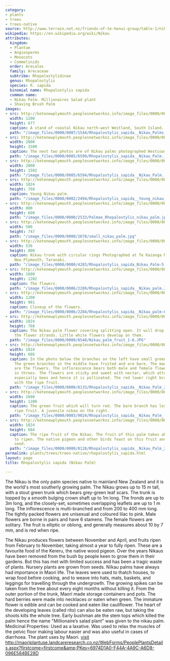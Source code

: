 ```yaml
---
category:
- plants
- trees
- trees-native
source: http://www.terrain.net.nz/friends-of-te-henui-group/table-1/nikau-palm.html
wikipedia: https://en.wikipedia.org/wiki/Nikau
attributes:
  kingdom:
  - Plantae
  - Angiosperms
  - Monocots
  - Commelinids
  order: Arecales
  family: Arecaceae
  subtribe: Rhopalostylidinae
  genus: Rhopalostylis
  species: R. sapida
  binomial name: Rhopalostylis sapida
  common name:
  - Nikau Palm. Millionaires Salad plant
  - Shaving Brush Palm
images:
- src: http://ketenewplymouth.peoplesnetworknz.info/image_files/0000/0007/1544/Rhopalostylis_sapida__Nikau_Palms_.JPG
  width: 1200
  height: 677
  caption: A stand of coastal Nikau north-west Westland, South Island.
  path: "/image_files/0000/0007/1544/Rhopalostylis_sapida__Nikau_Palms_.JPG"
- src: http://ketenewplymouth.peoplesnetworknz.info/image_files/0000/0005/6599/Rhopalostylis_sapida__Nikau_Palm._.JPG
  width: 2000
  height: 1500
  caption: The next two photos are of Nikau palms photographed Westcoast, South Island.
  path: "/image_files/0000/0005/6599/Rhopalostylis_sapida__Nikau_Palm._.JPG"
- src: http://ketenewplymouth.peoplesnetworknz.info/image_files/0000/0005/6594/Rhopalostylis_sapida__Nikau_Palm._-001.JPG
  width: 2000
  height: 1502
  path: "/image_files/0000/0005/6594/Rhopalostylis_sapida__Nikau_Palm._-001.JPG"
- src: http://ketenewplymouth.peoplesnetworknz.info/image_files/0000/0002/2494/Rhopalostylis_sapida__Young_nikau_palm-2.JPG
  width: 1024
  height: 768
  caption: Young Nikau palm.
  path: "/image_files/0000/0002/2494/Rhopalostylis_sapida__Young_nikau_palm-2.JPG"
- src: http://ketenewplymouth.peoplesnetworknz.info/image_files/0000/0000/2533/Palmae_Rhopalostylis_nikau_palm.jpg
  width: 800
  height: 600
  path: "/image_files/0000/0000/2533/Palmae_Rhopalostylis_nikau_palm.jpg"
- src: http://ketenewplymouth.peoplesnetworknz.info/image_files/0000/0000/2678/small_nikau_palm.jpg
  width: 500
  height: 747
  path: "/image_files/0000/0000/2678/small_nikau_palm.jpg"
- src: http://ketenewplymouth.peoplesnetworknz.info/image_files/0000/0000/4283/Rhopalostylis_sapida_Nikau_Palm-5.JPG
  width: 536
  height: 800
  caption: Nikau trunk with circular rings Photographed at Te Kaianga Marire Gardens,
    New Plymouth, Taranaki.
  path: "/image_files/0000/0000/4283/Rhopalostylis_sapida_Nikau_Palm-5.JPG"
- src: http://ketenewplymouth.peoplesnetworknz.info/image_files/0000/0006/2289/Rhopalostylis_sapida__Nikau_palm.JPG
  width: 1600
  height: 1202
  caption: The flowers.
  path: "/image_files/0000/0006/2289/Rhopalostylis_sapida__Nikau_palm.JPG"
- src: http://ketenewplymouth.peoplesnetworknz.info/image_files/0000/0006/2284/Rhopalostylis_sapida__Nikau_palm-002.JPG
  width: 1200
  height: 901
  caption: Closeup of the flowers.
  path: "/image_files/0000/0006/2284/Rhopalostylis_sapida__Nikau_palm-002.JPG"
- src: http://ketenewplymouth.peoplesnetworknz.info/image_files/0000/0000/8548/Nikau_palm_fruit_1-6.JPG
  width: 1024
  height: 768
  caption: The Nikau palm flower covering splitting open. It will drop off leaving
    the flower strands. Little white flowers develop on them.
  path: "/image_files/0000/0000/8548/Nikau_palm_fruit_1-6.JPG"
- src: http://ketenewplymouth.peoplesnetworknz.info/image_files/0000/0000/8133/Rhopalostylis_sapida__Nikau_Palm_2-7.JPG
  width: 1024
  height: 686
  caption: In the photo below the branches on the left have small green fruit developing.
    The green branches in the middle have fruited and are bare. The mauve branches
    are the flowers. The inflorescence bears both male and female flowers arranged
    in threes. The flowers are sticky and sweet with nectar, which attracts insects,
    especially bees and hence it is pollinated. The red lower right branches are covered
    with the ripe fruit.
  path: "/image_files/0000/0000/8133/Rhopalostylis_sapida__Nikau_Palm_2-7.JPG"
- src: http://ketenewplymouth.peoplesnetworknz.info/image_files/0000/0003/9024/Rhopalostylis_sapida__Nikau_Palm_-001.JPG
  width: 1600
  height: 1200
  caption: The green fruit which will turn red. The bare branch has lost last years
    ripe fruit. A juvenile nikau on the right.
  path: "/image_files/0000/0003/9024/Rhopalostylis_sapida__Nikau_Palm_-001.JPG"
- src: http://ketenewplymouth.peoplesnetworknz.info/image_files/0000/0000/8128/Rhopalostylis_sapida__Nikau_Palm_2-5.JPG
  width: 1024
  height: 684
  caption: The ripe fruit of the Nikau. The fruit of this palm takes about 1 year
    to ripen. The native pigeon and other birds feast on this fruit and disperse the
    seed.
  path: "/image_files/0000/0000/8128/Rhopalostylis_sapida__Nikau_Palm_2-5.JPG"
permalink: plants/trees/trees-native/rhopalostylis_sapida.html
layout: page
title: Rhopalostylis sapida (Nikau Palm)

---
```

The Nikau is the only palm species native to mainland New Zealand and it is the world's most southerly growing palm. The Nikau grows up to 15 m tall, with a stout green trunk which bears grey-green leaf scars. The trunk is topped by a smooth bulging crown shaft up to 1m long. The fronds are up to 3m long, and the closely-set, sometimes overlapping leaflets are up to 1 m long. The inflorescence is multi-branched and from 200 to 400 mm long. The tightly packed flowers are unisexual and coloured lilac to pink. Male flowers are borne in pairs and have 6 stamens. The female flowers are solitary. The fruit is elliptic or oblong, and generally measures about 10 by 7 mm, and is red when ripe.

The Nikau produces flowers between November and April, and fruits ripen from February to November, taking almost a year to fully ripen. These are a favourite food of the Kereru, the native wood pigeon. Over the years Nikaus have been removed from the bush by people keen to grow them in their gardens. But this has met with limited success and has been a tragic waste of plants. Nursery plants are grown from seeds.
Nïkau palms have always had importance in Maori life. The leaves were used to thatch houses, to wrap food before cooking, and to weave into hats, mats, baskets, and leggings for travelling through the undergrowth. The growing spikes can be taken from the tree about every eight months without killing it. From the outer portion of the trunk, Maori made storage containers and pots. The hard berries were made into necklaces or eaten when green. The immature flower is edible and can be cooked and eaten like cauliflower. The heart of the developing leaves (called rito) can also be eaten raw, but taking the shoots kills the whole tree. Early bushman ate the stem tops which killed the palm hence the name "Millionaire’s salad plant" was given to the nikau palm.
Medicinal Properties: Used as a laxative. Was used to relax the muscles of the pelvic floor making labour easier and was also useful in cases of diarrhoea.
The plant uses by Maori. <a href="http://maoriplantuse.landcareresearch.co.nz/WebForms/PeoplePlantsDetails.aspx?firstcome=firstcome&amp;PKey=6974D1A0-F44A-4A9C-A6D8-096E584BE28D" target="_blank">visit http://maoriplantuse.landcareresearch.co.nz/WebForms/PeoplePlantsDetails.aspx?firstcome=firstcome&amp;PKey=6974D1A0-F44A-4A9C-A6D8-096E584BE28D</a>
